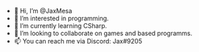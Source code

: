 - 👋 Hi, I’m @JaxMesa
- 👀 I’m interested in programming.
- 🌱 I’m currently learning CSharp.
- 💞️ I’m looking to collaborate on games and based programms.
- 📫 You can reach me via Discord: Jax#9205

<!---
JaxMesa/JaxMesa is a ✨ special ✨ repository because its `README.md` (this file) appears on your GitHub profile.
You can click the Preview link to take a look at your changes.
--->
